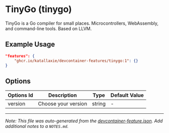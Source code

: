 
# TinyGo (tinygo)

TinyGo is a Go compiler for small places. Microcontrollers, WebAssembly, and command-line tools. Based on LLVM.

## Example Usage

```json
"features": {
    "ghcr.io/katallaxie/devcontainer-features/tinygo:1": {}
}
```

## Options

| Options Id | Description | Type | Default Value |
|-----|-----|-----|-----|
| version | Choose your version | string | - |



---

_Note: This file was auto-generated from the [devcontainer-feature.json](https://github.com/katallaxie/devcontainer-features/blob/main/src/dart/devcontainer-feature.json).  Add additional notes to a `NOTES.md`._
